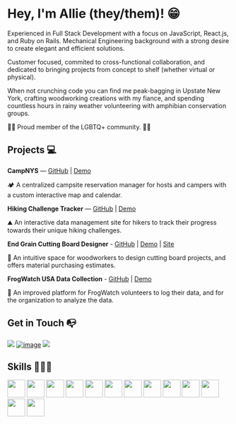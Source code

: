 <link rel="stylesheet" href="https://cdn.jsdelivr.net/gh/devicons/devicon@v2.15.1/devicon.min.css">

# Hey, I'm Allie (they/them)! 😁 

Experienced in Full Stack Development with a focus on JavaScript, React.js, and Ruby on Rails. Mechanical Engineering background with a strong desire to create elegant and efficient solutions.

Customer focused, commited to cross-functional collaboration, and dedicated to bringing projects from concept to shelf (whether virtual or physical).

When not crunching code you can find me peak-bagging in Upstate New York, crafting woodworking creations with my fiance, and spending countless hours in rainy weather volunteering with amphibian conservation groups.

🏳️‍🌈 Proud member of the LGBTQ+ community. 🏳️‍🌈

## Projects 💻

**CampNYS** — [GitHub](https://github.com/alliesoldau/CampNYS) | [Demo](https://youtu.be/XwI78EUfryU)

🏕️ A centralized campsite reservation manager for hosts and campers with a custom interactive map and calendar.

**Hiking Challenge Tracker** — [GitHub](https://github.com/alliesoldau/hiking-tracker-dutzy-soldau) | [Demo](https://www.youtube.com/watch?v=TUFJXX7V0jo&ab_channel=Allie)

⛰️ An interactive data management site for hikers to track their progress towards their unique hiking challenges.

**End Grain Cutting Board Designer** - [GitHub](https://github.com/alliesoldau/Sandbox) | [Demo](https://youtu.be/NotJvmUfZRI) | [Site](https://alliesoldau.github.io/End-Grain-Cutting-Board-Designer/)

🔪 An intuitive space for woodworkers to design cutting board projects, and offers material purchasing estimates.

**FrogWatch USA Data Collection** - [GitHub](https://github.com/alliesoldau/FrogWatch-USA-Data-Collection/tree/main/project) | [Demo](https://www.youtube.com/watch?v=w2pvLD0pS7w&ab_channel=Allie)

🐸 An improved platform for FrogWatch volunteers to log their data, and for the organization to analyze the data.

## Get in Touch 📭
[<img src="https://img.shields.io/badge/LinkedIn-0077B5?style=for-the-badge&logo=linkedin&logoColor=white" />](https://www.linkedin.com/in/allie-soldau/) [![image](https://img.shields.io/badge/Email-D14836?style=for-the-badge&logo=gmail&logoColor=white)](mailto:alliesoldau@gmail.com) [<img src="https://img.shields.io/badge/Instagram-E4405F?style=for-the-badge&logo=instagram&logoColor=white" />](https://www.instagram.com/alliesoldau/)

## Skills 🧑🏼‍💻
<img height="40px" width="40px" src="https://cdn.jsdelivr.net/gh/devicons/devicon/icons/javascript/javascript-original.svg" /> <img height="40px" width="40px" src="https://cdn.jsdelivr.net/gh/devicons/devicon/icons/react/react-original.svg" /> <img height="40px" width="40px" src="https://cdn.jsdelivr.net/gh/devicons/devicon/icons/ruby/ruby-plain.svg" /> <img height="40px" width="40px" src="https://cdn.jsdelivr.net/gh/devicons/devicon/icons/rails/rails-plain.svg" /> <img height="40px" width="40px" src="https://cdn.jsdelivr.net/gh/devicons/devicon/icons/html5/html5-plain.svg" /> <img height="40px" width="40px" src="https://cdn.jsdelivr.net/gh/devicons/devicon/icons/css3/css3-plain.svg" /> <img height="40px" width="40px" src="https://cdn.jsdelivr.net/gh/devicons/devicon/icons/c/c-plain.svg" /> <img height="40px" width="40px" src="https://cdn.jsdelivr.net/gh/devicons/devicon/icons/postgresql/postgresql-plain.svg" /> <img height="40px" width="40px" src="https://cdn.jsdelivr.net/gh/devicons/devicon/icons/nodejs/nodejs-original.svg" /> <img height="40px" width="40px" src="https://cdn.jsdelivr.net/gh/devicons/devicon/icons/python/python-original.svg" /> <img height="40px" width="40px" src="https://cdn.jsdelivr.net/gh/devicons/devicon/icons/git/git-original.svg" /> <img height="40px" width="40px" src="https://cdn.jsdelivr.net/gh/devicons/devicon/icons/github/github-original.svg" /> <img height="40px" width="40px" src="https://cdn.jsdelivr.net/gh/devicons/devicon/icons/vscode/vscode-original.svg" />

<!--
**alliesoldau/alliesoldau** is a ✨ _special_ ✨ repository because its `README.md` (this file) appears on your GitHub profile.
-->
